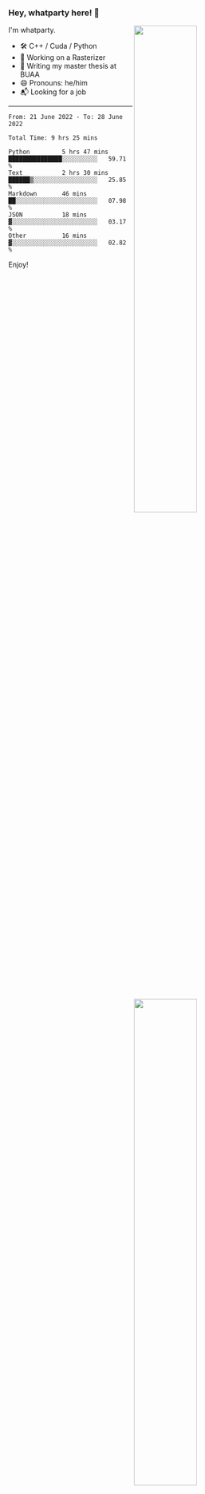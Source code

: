### Hey, whatparty here! 👋

[<img align="right" width="50%" src="https://github-readme-stats-ouuan.vercel.app/api?username=whatparty&theme=dark&show_icons=true">](https://metrics.lecoq.io/whatparty#gh-dark-mode-only)
[<img align="right" width="50%" src="https://github-readme-stats-ouuan.vercel.app/api?username=whatparty&show_icons=true">](https://metrics.lecoq.io/whatparty#gh-light-mode-only)

I'm whatparty.

- 🛠️ C++ / Cuda / Python 
- 🔭 Working on a Rasterizer
- 🌱 Writing my master thesis at BUAA
- 😄 Pronouns: he/him
- 📬 Looking for a job

---

<!--START_SECTION:waka-->

```text
From: 21 June 2022 - To: 28 June 2022

Total Time: 9 hrs 25 mins

Python         5 hrs 47 mins   ███████████████░░░░░░░░░░   59.71 %
Text           2 hrs 30 mins   ██████▒░░░░░░░░░░░░░░░░░░   25.85 %
Markdown       46 mins         ██░░░░░░░░░░░░░░░░░░░░░░░   07.98 %
JSON           18 mins         ▓░░░░░░░░░░░░░░░░░░░░░░░░   03.17 %
Other          16 mins         ▓░░░░░░░░░░░░░░░░░░░░░░░░   02.82 %
```

<!--END_SECTION:waka-->

Enjoy!
